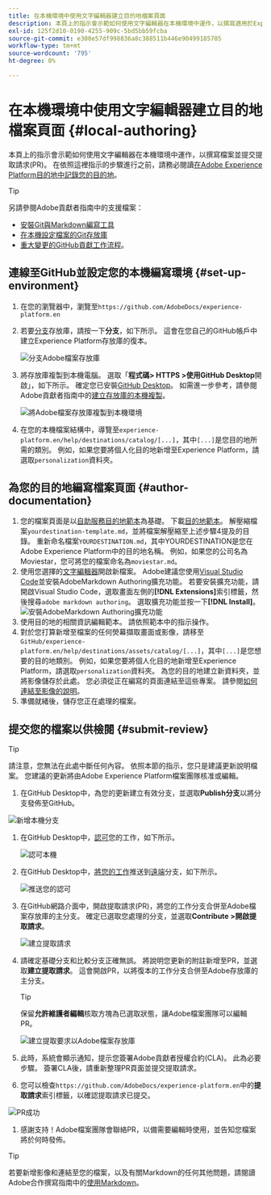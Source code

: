 ```yaml
---
title: 在本機環境中使用文字編輯器建立目的地檔案頁面
description: 本頁上的指示會示範如何使用文字編輯器在本機環境中運作，以撰寫適用於Experience Platform目的地的檔案頁面並提交以供檢閱。
exl-id: 125f2d10-0190-4255-909c-5bd5bb59fcba
source-git-commit: e300e57df998836a8c388511b446e90499185705
workflow-type: tm+mt
source-wordcount: '795'
ht-degree: 0%

---
```


# 在本機環境中使用文字編輯器建立目的地檔案頁面 {#local-authoring}

本頁上的指示會示範如何使用文字編輯器在本機環境中運作，以撰寫檔案並提交提取請求(PR)。 在依照這裡指示的步驟進行之前，請務必閱讀[在Adobe Experience Platform目的地中記錄您的目的地](./documentation-instructions.md)。

>[!TIP]
>
>另請參閱Adobe貢獻者指南中的支援檔案：
>* [安裝Git與Markdown編寫工具](https://experienceleague.adobe.com/docs/contributor/contributor-guide/setup/install-tools.html)
>* [在本機設定檔案的Git存放庫](https://experienceleague.adobe.com/docs/contributor/contributor-guide/setup/local-repo.html)
>* [重大變更的GitHub貢獻工作流程](https://experienceleague.adobe.com/docs/contributor/contributor-guide/setup/full-workflow.html)。

## 連線至GitHub並設定您的本機編寫環境 {#set-up-environment}

1. 在您的瀏覽器中，瀏覽至`https://github.com/AdobeDocs/experience-platform.en`
2. 若要[分支](https://experienceleague.adobe.com/docs/contributor/contributor-guide/setup/local-repo.html#fork-the-repository)存放庫，請按一下&#x200B;**分支**，如下所示。 這會在您自己的GitHub帳戶中建立Experience Platform存放庫的復本。

   ![分支Adobe檔案存放庫](../assets/docs-framework/ssd-fork-repository.gif)

3. 將存放庫複製到本機電腦。 選取「**程式碼> HTTPS >使用GitHub Desktop**&#x200B;開啟」，如下所示。 確定您已安裝[GitHub Desktop](https://desktop.github.com/)。 如需進一步參考，請參閱Adobe貢獻者指南中的[建立存放庫的本機複製](https://experienceleague.adobe.com/docs/contributor/contributor-guide/setup/local-repo.html#create-a-local-clone-of-the-repository)。

   ![將Adobe檔案存放庫複製到本機環境](../assets/docs-framework/clone-local.png)

4. 在您的本機檔案結構中，導覽至`experience-platform.en/help/destinations/catalog/[...]`，其中`[...]`是您目的地所需的類別。 例如，如果您要將個人化目的地新增至Experience Platform，請選取`personalization`資料夾。

## 為您的目的地編寫檔案頁面 {#author-documentation}

1. 您的檔案頁面是以[自助服務目的地範本](../docs-framework/self-service-template.md)為基礎。 下載[目的地範本](../assets/docs-framework/yourdestination-template.zip)。 解壓縮檔案`yourdestination-template.md`，並將檔案解壓縮至上述步驟4提及的目錄。  重新命名檔案`YOURDESTINATION.md`，其中YOURDESTINATION是您在Adobe Experience Platform中的目的地名稱。 例如，如果您的公司名為Moviestar，您可將您的檔案命名為`moviestar.md`。
2. 使用您選擇的[文字編輯器](https://experienceleague.adobe.com/docs/contributor/contributor-guide/setup/install-tools.html#understand-markdown-editors)開啟新檔案。 Adobe建議您使用[Visual Studio Code](https://code.visualstudio.com/)並安裝AdobeMarkdown Authoring擴充功能。 若要安裝擴充功能，請開啟Visual Studio Code，選取畫面左側的&#x200B;**[!DNL Extensions]**&#x200B;索引標籤，然後搜尋`adobe markdown authoring`。 選取擴充功能並按一下&#x200B;**[!DNL Install]**。
   ![安裝AdobeMarkdown Authoring擴充功能](../assets/docs-framework/install-adobe-markdown-extension.gif)
3. 使用目的地的相關資訊編輯範本。 請依照範本中的指示操作。
4. 對於您打算新增至檔案的任何熒幕擷取畫面或影像，請移至`GitHub/experience-platform.en/help/destinations/assets/catalog/[...]`，其中`[...]`是您想要的目的地類別。 例如，如果您要將個人化目的地新增至Experience Platform，請選取`personalization`資料夾。 為您的目的地建立新資料夾，並將影像儲存於此處。 您必須從正在編寫的頁面連結至這些專案。 請參閱[如何連結至影像的說明](https://experienceleague.adobe.com/docs/contributor/contributor-guide/writing-essentials/linking.html#link-to-images)。
5. 準備就緒後，儲存您正在處理的檔案。

## 提交您的檔案以供檢閱 {#submit-review}

>[!TIP]
>
>請注意，您無法在此處中斷任何內容。 依照本節的指示，您只是建議更新說明檔案。 您建議的更新將由Adobe Experience Platform檔案團隊核准或編輯。

1. 在GitHub Desktop中，為您的更新建立有效分支，並選取&#x200B;**Publish分支**&#x200B;以將分支發佈至GitHub。

![新增本機分支](../assets/docs-framework/new-branch-local.gif)

1. 在GitHub Desktop中，[認可](https://docs.github.com/en/free-pro-team@latest/github/getting-started-with-github/github-glossary#commit)您的工作，如下所示。

   ![認可本機](../assets/docs-framework/commit-local.png)

1. 在GitHub Desktop中，[將您的工作](https://docs.github.com/en/free-pro-team@latest/github/getting-started-with-github/github-glossary#push)推送到[遠端](https://docs.github.com/en/free-pro-team@latest/github/getting-started-with-github/github-glossary#remote)分支，如下所示。

   ![推送您的認可](../assets/docs-framework/push-local-to-remote.png)

1. 在GitHub網路介面中，開啟提取請求(PR)，將您的工作分支合併至Adobe檔案存放庫的主分支。 確定已選取您處理的分支，並選取&#x200B;**Contribute >開啟提取請求**。

   ![建立提取請求](../assets/docs-framework/ssd-create-pull-request-1.gif)

1. 請確定基礎分支和比較分支正確無誤。 將說明您更新的附註新增至PR，並選取&#x200B;**建立提取請求**。 這會開啟PR，以將復本的工作分支合併至Adobe存放庫的主分支。
   >[!TIP]
   >
   >保留&#x200B;**允許維護者編輯**&#x200B;核取方塊為已選取狀態，讓Adobe檔案團隊可以編輯PR。

   ![建立提取要求以Adobe檔案存放庫](../assets/docs-framework/ssd-create-pull-request-2.png)

1. 此時，系統會顯示通知，提示您簽署Adobe貢獻者授權合約(CLA)。 此為必要步驟。 簽署CLA後，請重新整理PR頁面並提交提取請求。

1. 您可以檢查`https://github.com/AdobeDocs/experience-platform.en`中的&#x200B;**提取請求**&#x200B;索引標籤，以確認提取請求已提交。

![PR成功](../assets/docs-framework/ssd-pr-successful.png)

1. 感謝支持！Adobe檔案團隊會聯絡PR，以備需要編輯時使用，並告知您檔案將於何時發佈。

>[!TIP]
>
>若要新增影像和連結至您的檔案，以及有關Markdown的任何其他問題，請閱讀Adobe合作撰寫指南中的[使用Markdown](https://experienceleague.adobe.com/docs/contributor/contributor-guide/writing-essentials/markdown.html)。
